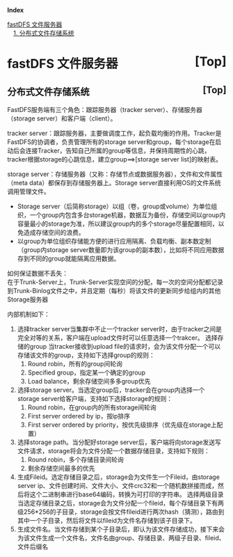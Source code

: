 <a name="index">**Index**</a>

<a href="#0">fastDFS 文件服务器</a>  
&emsp;<a href="#1">1. 分布式文件存储系统</a>  
# <a name="0">fastDFS 文件服务器</a><a style="float:right;text-decoration:none;" href="#index">[Top]</a>

## <a name="1">分布式文件存储系统</a><a style="float:right;text-decoration:none;" href="#index">[Top]</a>

FastDFS服务端有三个角色：跟踪服务器（tracker server）、存储服务器（storage server）和客户端（client）。

tracker server：跟踪服务器，主要做调度工作，起负载均衡的作用。Tracker是FastDFS的协调者，负责管理所有的storage server和group，每个storage在启动后会连接Tracker，告知自己所属的group等信息，并保持周期性的心跳，tracker根据storage的心跳信息，建立group==&gt;[storage server list]的映射表。

storage server：存储服务器（又称：存储节点或数据服务器），文件和文件属性（meta data）都保存到存储服务器上。Storage server直接利用OS的文件系统调用管理文件。
- Storage server（后简称storage）以组（卷，group或volume）为单位组织，一个group内包含多台storage机器，数据互为备份，存储空间以group内容量最小的storage为准，所以建议group内的多个storage尽量配置相同，以免造成存储空间的浪费。
- 以group为单位组织存储能方便的进行应用隔离、负载均衡、副本数定制（group内storage server数量即为该group的副本数），比如将不同应用数据存到不同的group就能隔离应用数据。
  
  
  
如何保证数据不丢失：\
在于Trunk-Server上，Trunk-Server实现空间的分配，每一次的空间分配都记录到Trunk-Binlog文件之中，并且定期（每秒）将该文件的更新同步给组内的其他Storage服务器

内部机制如下：
1. 选择tracker server当集群中不止一个tracker server时，由于tracker之间是完全对等的关系，客户端在upload文件时可以任意选择一个trakcer。 选择存储的group 当tracker接收到upload file的请求时，会为该文件分配一个可以存储该文件的group，支持如下选择group的规则：
    1. Round robin，所有的group间轮询
    2. Specified group，指定某一个确定的group
    3. Load balance，剩余存储空间多多group优先
2. 选择storage server。当选定group后，tracker会在group内选择一个storage server给客户端，支持如下选择storage的规则：
    1. Round robin，在group内的所有storage间轮询
    2. First server ordered by ip，按ip排序
    3. First server ordered by priority，按优先级排序（优先级在storage上配置）
3. 选择storage path。当分配好storage server后，客户端将向storage发送写文件请求，storage将会为文件分配一个数据存储目录，支持如下规则：
    1. Round robin，多个存储目录间轮询
    2. 剩余存储空间最多的优先
4. 生成Fileid。选定存储目录之后，storage会为文件生一个Fileid，由storage server ip、文件创建时间、文件大小、文件crc32和一个随机数拼接而成，然后将这个二进制串进行base64编码，转换为可打印的字符串。 选择两级目录 当选定存储目录之后，storage会为文件分配一个fileid，每个存储目录下有两级256*256的子目录，storage会按文件fileid进行两次hash（猜测），路由到其中一个子目录，然后将文件以fileid为文件名存储到该子目录下。
5. 生成文件名。当文件存储到某个子目录后，即认为该文件存储成功，接下来会为该文件生成一个文件名，文件名由group、存储目录、两级子目录、fileid、文件后缀名
  
